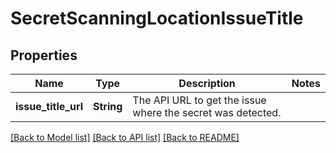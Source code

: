 # SecretScanningLocationIssueTitle

## Properties

Name | Type | Description | Notes
------------ | ------------- | ------------- | -------------
**issue_title_url** | **String** | The API URL to get the issue where the secret was detected. | 

[[Back to Model list]](../README.md#documentation-for-models) [[Back to API list]](../README.md#documentation-for-api-endpoints) [[Back to README]](../README.md)


